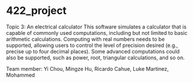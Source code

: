 # 422_project
Topic 3: An electrical calculator
This software simulates a calculator that is capable of commonly used
computations, including but not limited to basic arithmetic calculations.
Computing with real numbers needs to be supported, allowing users to control
the level of precision desired (e.g., precise up to four decimal places). Some
advanced computations could also be supported, such as power, root, triangular
calculations, and so on.

Team member: 
Yi Chou, 
Mingze Hu, 
Ricardo Cahue,
Luke Martinez,
Mohammed

